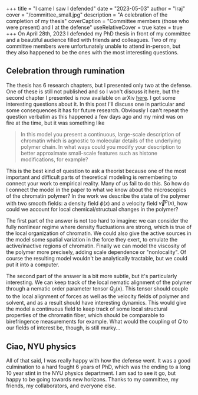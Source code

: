 +++
title = "I came I saw I defended"
date = "2023-05-03"
author = "Iraj"
cover = "/committee_small.jpg"
description = "A celebration of the completion of my thesis"
coverCaption = "Committee members (those who were present) and I at the defense"
useRelativeCover = true
katex = true
+++
On April 28th, 2023 I defended my PhD thesis in front of my committee and a beautiful audience filled with friends and colleagues. Two of my committee members were unfortunately unable to attend in-person, but they also happened to be the ones with the most interesting questions. 

## Celebration through rumination

The thesis has 6 research chapters, but I presented only two at the defense. One of these is still not published and so I won't discuss it here, but the second chapter I presented is now available on arXiv [here](https://arxiv.org/abs/2305.01052). I got some interesting questions about it. In this post I'll discuss one in particular and some consequences it has for future research. Obviously I can't repeat the question verbatim as this happened a few days ago and my mind was on fire at the time, but it was something like

> In this model you present a continuous, large-scale description of chromatin which is agnostic to molecular details of the underlying polymer chain. In what ways could you modify your description to better approximate small-scale features such as histone modifications, for example?

This is the best kind of question to ask a theorist because one of the most important and difficult parts of theoretical modeling is remembering to connect your work to empirical reality. Many of us fail to do this. So how do I connect the model in the paper to what we know about the microscopics of the chromatin polymer? In the work we describe the state of the polymer with two smooth fields: a density field $\phi(x)$ and a velocity field $\vec v^p(x)$, how could we account for local chemical/structual changes in the polymer? 

The first part of the answer is not too hard to imagine: we can consider the fully nonlinear regime where density fluctuations are strong, which is true of the local organization of chromatin. We could also give the active sources in the model some spatial variation in the force they exert, to emulate the active/inactive regions of chromatin. Finally we can model the viscosity of the polymer more precisely, adding scale dependence or "nonlocality". Of course the resulting model wouldn't be analytically tractable, but we could put it into a computer.

The second part of the answer is a bit more subtle, but it's particularly interesting. We can keep track of the local nematic alignment of the polymer through a nematic order parameter tensor $Q_{ij}(x)$. This tensor should couple to the local alignment of forces as well as the velocity fields of polymer and solvent, and as a result should have interesting dynamics. This would give the model a continuous field to keep track of some local structural properties of the chromatin fiber, which should be comparable to birefringence measurements for example. What would the coupling of $Q$ to our fields of interest be, though, is still murky...

## Ciao, NYU physics

All of that said, I was really happy with how the defense went. It was a good culmination to a hard fought 6 years of PhD, which was the ending to a long 10 year stint in the NYU physics department. I am sad to see it go, but happy to be going towards new horizons. Thanks to my committee, my friends, my collaborators, and everyone else.
